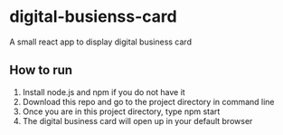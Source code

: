 # digital-busienss-card
A small react app to display digital business card

## How to run
1. Install node.js and npm if you do not have it
2. Download this repo and go to the project directory in command line
3. Once you are in this project directory, type npm start
4. The digital business card will open up in your default browser
